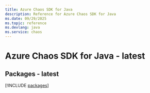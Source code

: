 ```yaml
---
title: Azure Chaos SDK for Java
description: Reference for Azure Chaos SDK for Java
ms.date: 09/29/2025
ms.topic: reference
ms.devlang: java
ms.service: chaos
---
```

# Azure Chaos SDK for Java - latest
## Packages - latest
[!INCLUDE [packages](chaos-index.md)]
